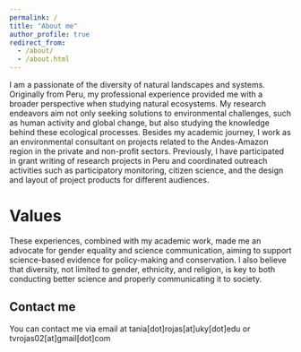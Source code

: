 ```yaml
---
permalink: /
title: "About me"
author_profile: true
redirect_from: 
  - /about/
  - /about.html
---
```


I am a passionate of the diversity of natural landscapes and systems. Originally from Peru, my professional experience provided me with a broader perspective when studying natural ecosystems. My research endeavors aim not only seeking solutions to environmental challenges, such as human activity and global change, but also studying the knowledge behind these ecological processes. 
Besides my academic journey, I work as an environmental consultant on projects related to the Andes-Amazon region in the private and non-profit sectors. Previously, I have participated in grant writing of research projects in Peru and coordinated outreach activities such as participatory monitoring, citizen science, and the design and layout of project products for different audiences. 

Values
======
These experiences, combined with my academic work, made me an advocate for gender equality and science communication, aiming to support science-based evidence for policy-making and conservation. I also believe that diversity, not limited to gender, ethnicity, and religion, is key to both conducting better science and properly communicating it to society.


Contact me
------
You can contact me via email at tania[dot]rojas[at]uky[dot]edu or tvrojas02[at]gmail[dot]com
